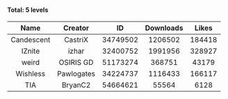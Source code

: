 #### Total: 5 levels

| Name | Creator | ID | Downloads | Likes |
|:---:|:---:|:---:|:---:|:---:|
| Candescent | CastriX | 34749502 | 1206502 | 184418
| IZnite | izhar | 32400752 | 1991956 | 328927
| weird | OSIRIS GD | 51173274 | 368751 | 43179
| Wishless | Pawlogates | 34224737 | 1116433 | 166117
|  TIA | BryanC2 | 54664621 | 55564 | 6128
